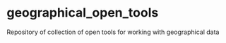 # geographical_open_tools
Repository of collection of open tools for working with geographical data

